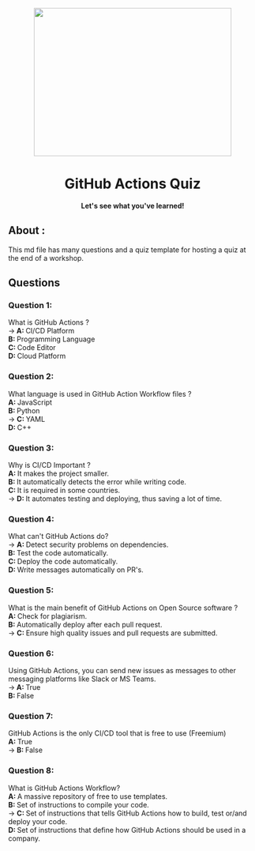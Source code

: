 
<p align="center">
	<img src="https://avatars.githubusercontent.com/u/44036562?s=280&v=4" width=400px height=300px>
	<h1 align="center"> GitHub Actions Quiz </h1>
		<p align="center">
			<b>Let's see what you've learned! </b> 
		</p>  
</p>

## About :

This md file has many questions and a quiz template for hosting a quiz at the end of a workshop.

## Questions

### Question 1:

What is GitHub Actions ? <br>
-><b> A: </b> CI/CD Platform <br>
 <b> B: </b> Programming Language <br>
 <b> C: </b> Code Editor <br>
 <b> D: </b> Cloud Platform  <br> 

### Question 2:

What language is used in GitHub Action Workflow files ? <br>
 <b> A: </b> JavaScript <br>
 <b> B: </b> Python <br>
 -> <b> C: </b> YAML <br>
 <b> D: </b> C++  <br>

### Question 3:

Why is CI/CD Important ? <br>
 <b> A: </b> It makes the project smaller. <br>
 <b> B: </b> It automatically detects the error while writing code. <br>
 <b> C: </b> It is required in some countries. <br>
 -> <b> D: </b> It automates testing and deploying, thus saving a lot of time. <br> 

### Question 4:

What can't GitHub Actions do? <br>
 -> <b> A: </b> Detect security problems on dependencies. <br> 
 <b> B: </b> Test the code automatically. <br>
 <b> C: </b> Deploy the code automatically. <br>
 <b> D: </b> Write messages automatically on PR's. <br>

### Question 5:

What is the main benefit of GitHub Actions on Open Source software ? <br>
 <b> A: </b> Check for plagiarism. <br>
 <b> B: </b> Automatically deploy after each pull request. <br>
 -> <b> C: </b> Ensure high quality issues and pull requests are submitted. <br>   

### Question 6:

Using GitHub Actions, you can send new issues as messages to other messaging platforms like Slack or MS Teams. <br>
-><b> A: </b> True <br>
 <b> B: </b> False  <br>
 
### Question 7:

GitHub Actions is the only CI/CD tool that is free to use (Freemium) <br>
<b> A: </b> True <br>
-> <b> B: </b> False <br> 

### Question 8:

What is GitHub Actions Workflow? <br>
<b> A: </b> A massive repository of free to use templates. <br>
 <b> B: </b> Set of instructions to compile your code. <br>
-> <b> C: </b> Set of instructions that tells GitHub Actions how to build, test or/and deploy your code. <br> 
 <b> D: </b> Set of instructions that define how GitHub Actions should be used in a company. <br>
